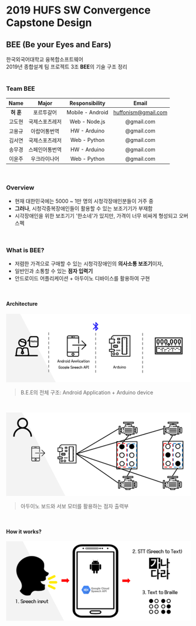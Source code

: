 ﻿# 2019 HUFS SW Convergence Capstone Design
## BEE (Be your Eyes and Ears)
한국외국어대학교 융복합소프트웨어<br/>
2019년 종합설계 팀 프로젝트 3조 **BEE**의 기술 구조 정리
<br/><br/>

### Team **BEE**
|  Name  | Major         | Responsibility   | Email            |
| :---:    | :-----------: | :-------------:  | :---------------: |
|  **허 훈**  | 포르투갈어    | Mobile - Android | huffonism@gmail.com |
|  고도현  | 국제스포츠레저 | Web - Node.js    | @gmail.com |
|  고용규  | 아랍어통번역   | HW - Arduino     | @gmail.com |
|  김서연  | 국제스포츠레저 | Web - Python     | @gmail.com |
|  송무경  | 스페인어통번역 | HW - Arduino     | @gmail.com |
|  이윤주  | 우크라이나어   | Web - Python     | @gmail.com |

<br/>

### Overview
- 현재 대한민국에는 5000 ~ 1만 명의 시청각장애인분들이 거주 중
- **그러나**, 시청각중복장애인들이 활용할 수 있는 보조기기가 부재함
- 시각장애인을 위한 보조기기 '한소네'가 있지만, 가격이 너무 비싸게 형성되고 오버스펙

<br/>

### What is BEE?
- 저렴한 가격으로 구매할 수 있는 시청각장애인의 **의사소통 보조기**이자,
- 일반인과 소통할 수 있는 **점자 입력기**
- 안드로이드 어플리케이션 + 아두이노 디바이스를 활용하여 구현

<br/>

#### Architecture
![](./imgs/architecture.png)
> B.E.E의 전체 구조: Android Application + Arduino device

<br/>

![](./imgs/braille.png)
> 아두이노 보드와 서보 모터를 활용하는 점자 출력부

<br/>

#### How it works?
![](./imgs/process.png)